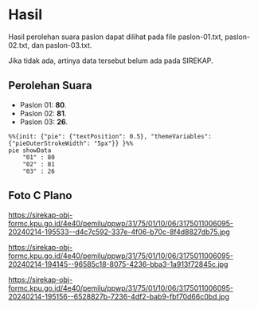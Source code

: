 # Hasil

Hasil perolehan suara paslon dapat dilihat pada file paslon-01.txt, paslon-02.txt, dan paslon-03.txt.

Jika tidak ada, artinya data tersebut belum ada pada SIREKAP.

## Perolehan Suara

 * Paslon 01: **80**.
 * Paslon 02: **81**.
 * Paslon 03: **26**.

```mermaid
%%{init: {"pie": {"textPosition": 0.5}, "themeVariables": {"pieOuterStrokeWidth": "5px"}} }%%
pie showData
    "01" : 80
    "02" : 81
    "03" : 26
```
## Foto C Plano

https://sirekap-obj-formc.kpu.go.id/4e40/pemilu/ppwp/31/75/01/10/06/3175011006095-20240214-195533--d4c7c592-337e-4f06-b70c-8f4d8827db75.jpg

https://sirekap-obj-formc.kpu.go.id/4e40/pemilu/ppwp/31/75/01/10/06/3175011006095-20240214-194145--96585c18-8075-4236-bba3-1a913f72845c.jpg

https://sirekap-obj-formc.kpu.go.id/4e40/pemilu/ppwp/31/75/01/10/06/3175011006095-20240214-195156--6528827b-7236-4df2-bab9-fbf70d66c0bd.jpg
